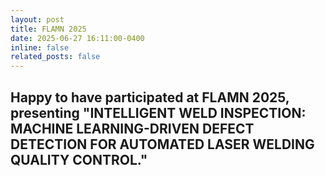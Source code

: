 ```yaml
---
layout: post
title: FLAMN 2025
date: 2025-06-27 16:11:00-0400
inline: false
related_posts: false
---
```

Happy to have participated at FLAMN 2025, presenting
 "INTELLIGENT WELD INSPECTION: MACHINE LEARNING-DRIVEN DEFECT DETECTION FOR AUTOMATED LASER WELDING QUALITY CONTROL."
---

